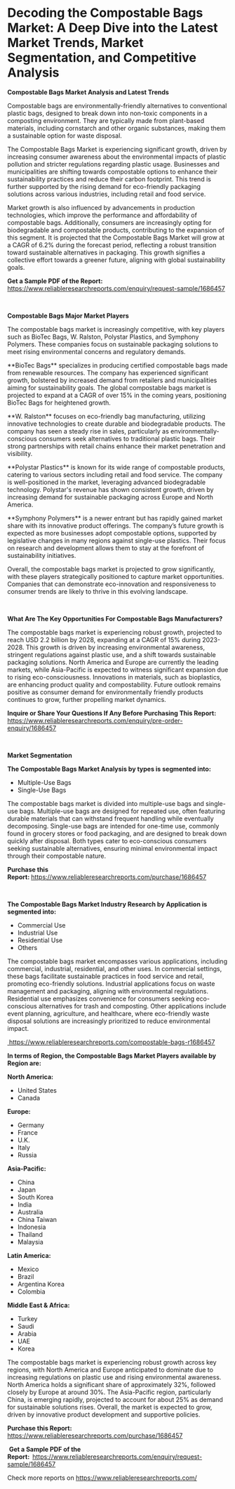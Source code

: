 <p><h1>Decoding the Compostable Bags Market: A Deep Dive into the Latest Market Trends, Market Segmentation, and Competitive Analysis</h1></p><p><strong>Compostable Bags Market Analysis and Latest Trends</strong></p>
<p><p>Compostable bags are environmentally-friendly alternatives to conventional plastic bags, designed to break down into non-toxic components in a composting environment. They are typically made from plant-based materials, including cornstarch and other organic substances, making them a sustainable option for waste disposal.</p><p>The Compostable Bags Market is experiencing significant growth, driven by increasing consumer awareness about the environmental impacts of plastic pollution and stricter regulations regarding plastic usage. Businesses and municipalities are shifting towards compostable options to enhance their sustainability practices and reduce their carbon footprint. This trend is further supported by the rising demand for eco-friendly packaging solutions across various industries, including retail and food service.</p><p>Market growth is also influenced by advancements in production technologies, which improve the performance and affordability of compostable bags. Additionally, consumers are increasingly opting for biodegradable and compostable products, contributing to the expansion of this segment. It is projected that the Compostable Bags Market will grow at a CAGR of 6.2% during the forecast period, reflecting a robust transition toward sustainable alternatives in packaging. This growth signifies a collective effort towards a greener future, aligning with global sustainability goals.</p></p>
<p><strong>Get a Sample PDF of the Report:&nbsp;</strong> <a href="https://www.reliableresearchreports.com/enquiry/request-sample/1686457?utm_campaign=2331&utm_medium=2&utm_source=Github&utm_content=ia&utm_term=08022025&utm_id=compostable-bags">https://www.reliableresearchreports.com/enquiry/request-sample/1686457</a></p>
<p>&nbsp;</p>
<p><strong>Compostable Bags Major Market Players</strong></p>
<p><p>The compostable bags market is increasingly competitive, with key players such as BioTec Bags, W. Ralston, Polystar Plastics, and Symphony Polymers. These companies focus on sustainable packaging solutions to meet rising environmental concerns and regulatory demands.</p><p>**BioTec Bags** specializes in producing certified compostable bags made from renewable resources. The company has experienced significant growth, bolstered by increased demand from retailers and municipalities aiming for sustainability goals. The global compostable bags market is projected to expand at a CAGR of over 15% in the coming years, positioning BioTec Bags for heightened growth. </p><p>**W. Ralston** focuses on eco-friendly bag manufacturing, utilizing innovative technologies to create durable and biodegradable products. The company has seen a steady rise in sales, particularly as environmentally-conscious consumers seek alternatives to traditional plastic bags. Their strong partnerships with retail chains enhance their market penetration and visibility.</p><p>**Polystar Plastics** is known for its wide range of compostable products, catering to various sectors including retail and food service. The company is well-positioned in the market, leveraging advanced biodegradable technology. Polystar's revenue has shown consistent growth, driven by increasing demand for sustainable packaging across Europe and North America.</p><p>**Symphony Polymers** is a newer entrant but has rapidly gained market share with its innovative product offerings. The company’s future growth is expected as more businesses adopt compostable options, supported by legislative changes in many regions against single-use plastics. Their focus on research and development allows them to stay at the forefront of sustainability initiatives.</p><p>Overall, the compostable bags market is projected to grow significantly, with these players strategically positioned to capture market opportunities. Companies that can demonstrate eco-innovation and responsiveness to consumer trends are likely to thrive in this evolving landscape.</p></p>
<p>&nbsp;</p>
<p><strong>What Are The Key Opportunities For Compostable Bags Manufacturers?</strong></p>
<p><p>The compostable bags market is experiencing robust growth, projected to reach USD 2.2 billion by 2028, expanding at a CAGR of 15% during 2023-2028. This growth is driven by increasing environmental awareness, stringent regulations against plastic use, and a shift towards sustainable packaging solutions. North America and Europe are currently the leading markets, while Asia-Pacific is expected to witness significant expansion due to rising eco-consciousness. Innovations in materials, such as bioplastics, are enhancing product quality and compostability. Future outlook remains positive as consumer demand for environmentally friendly products continues to grow, further propelling market dynamics.</p></p>
<p><strong>Inquire or Share Your Questions If Any Before Purchasing This Report:</strong> <a href="https://www.reliableresearchreports.com/enquiry/pre-order-enquiry/1686457?utm_campaign=2331&utm_medium=2&utm_source=Github&utm_content=ia&utm_term=08022025&utm_id=compostable-bags">https://www.reliableresearchreports.com/enquiry/pre-order-enquiry/1686457</a></p>
<p>&nbsp;</p>
<p><strong>Market Segmentation</strong></p>
<p><strong>The Compostable Bags Market Analysis by types is segmented into:</strong></p>
<p><ul><li>Multiple-Use Bags</li><li>Single-Use Bags</li></ul></p>
<p><p>The compostable bags market is divided into multiple-use bags and single-use bags. Multiple-use bags are designed for repeated use, often featuring durable materials that can withstand frequent handling while eventually decomposing. Single-use bags are intended for one-time use, commonly found in grocery stores or food packaging, and are designed to break down quickly after disposal. Both types cater to eco-conscious consumers seeking sustainable alternatives, ensuring minimal environmental impact through their compostable nature.</p></p>
<p><strong>Purchase this Report:&nbsp;</strong><a href="https://www.reliableresearchreports.com/purchase/1686457?utm_campaign=2331&utm_medium=2&utm_source=Github&utm_content=ia&utm_term=08022025&utm_id=compostable-bags">https://www.reliableresearchreports.com/purchase/1686457</a></p>
<p>&nbsp;</p>
<p><strong>The Compostable Bags Market Industry Research by Application is segmented into:</strong></p>
<p><ul><li>Commercial Use</li><li>Industrial Use</li><li>Residential Use</li><li>Others</li></ul></p>
<p><p>The compostable bags market encompasses various applications, including commercial, industrial, residential, and other uses. In commercial settings, these bags facilitate sustainable practices in food service and retail, promoting eco-friendly solutions. Industrial applications focus on waste management and packaging, aligning with environmental regulations. Residential use emphasizes convenience for consumers seeking eco-conscious alternatives for trash and composting. Other applications include event planning, agriculture, and healthcare, where eco-friendly waste disposal solutions are increasingly prioritized to reduce environmental impact.</p></p>
<p><a href="https://www.reliableresearchreports.com/compostable-bags-r1686457?utm_campaign=2331&utm_medium=2&utm_source=Github&utm_content=ia&utm_term=08022025&utm_id=compostable-bags">&nbsp;https://www.reliableresearchreports.com/compostable-bags-r1686457</a></p>
<p><strong>In terms of Region, the Compostable Bags Market Players available by Region are:</strong></p>
<p>
    <p> <strong> North America: </strong>
        <ul>
            <li>United States</li>
            <li>Canada</li>
        </ul>
        </p> 
    <p> <strong> Europe: </strong>
        <ul>
            <li>Germany</li>
            <li>France</li>
            <li>U.K.</li>
            <li>Italy</li>
            <li>Russia</li>
        </ul>
        </p> 
    <p> <strong> Asia-Pacific: </strong>
        <ul>
            <li>China</li>
            <li>Japan</li>
            <li>South Korea</li>
            <li>India</li>
            <li>Australia</li>
            <li>China Taiwan</li>
            <li>Indonesia</li>
            <li>Thailand</li>
            <li>Malaysia</li>
        </ul>
        </p> 
    <p> <strong> Latin America: </strong>
        <ul>
            <li>Mexico</li>
            <li>Brazil</li>
            <li>Argentina Korea</li>
            <li>Colombia</li>
        </ul>
        </p> 
    <p> <strong> Middle East & Africa: </strong>
        <ul>
            <li>Turkey</li>
            <li>Saudi</li>
            <li>Arabia</li>
            <li>UAE</li>
            <li>Korea</li>
        </ul>
    </p>
    </p>
<p><p>The compostable bags market is experiencing robust growth across key regions, with North America and Europe anticipated to dominate due to increasing regulations on plastic use and rising environmental awareness. North America holds a significant share of approximately 32%, followed closely by Europe at around 30%. The Asia-Pacific region, particularly China, is emerging rapidly, projected to account for about 25% as demand for sustainable solutions rises. Overall, the market is expected to grow, driven by innovative product development and supportive policies.</p></p>
<p><strong>Purchase this Report: </strong><a href="https://www.reliableresearchreports.com/purchase/1686457?utm_campaign=2331&utm_medium=2&utm_source=Github&utm_content=ia&utm_term=08022025&utm_id=compostable-bags">https://www.reliableresearchreports.com/purchase/1686457</a></p>
<p>&nbsp;<strong>Get a Sample PDF of the Report:&nbsp;&nbsp;</strong><a href="https://www.reliableresearchreports.com/enquiry/request-sample/1686457?utm_campaign=2331&utm_medium=2&utm_source=Github&utm_content=ia&utm_term=08022025&utm_id=compostable-bags">https://www.reliableresearchreports.com/enquiry/request-sample/1686457</a></p>
<p><strong></strong></p>
<p>Check more reports on <a href="https://www.reliableresearchreports.com/?utm_campaign=2331&utm_medium=2&utm_source=Github&utm_content=ia&utm_term=08022025&utm_id=compostable-bags">https://www.reliableresearchreports.com/</a></p>